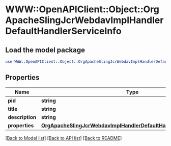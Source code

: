 # WWW::OpenAPIClient::Object::OrgApacheSlingJcrWebdavImplHandlerDefaultHandlerServiceInfo

## Load the model package
```perl
use WWW::OpenAPIClient::Object::OrgApacheSlingJcrWebdavImplHandlerDefaultHandlerServiceInfo;
```

## Properties
Name | Type | Description | Notes
------------ | ------------- | ------------- | -------------
**pid** | **string** |  | [optional] 
**title** | **string** |  | [optional] 
**description** | **string** |  | [optional] 
**properties** | [**OrgApacheSlingJcrWebdavImplHandlerDefaultHandlerServiceProperties**](OrgApacheSlingJcrWebdavImplHandlerDefaultHandlerServiceProperties.md) |  | [optional] 

[[Back to Model list]](../README.md#documentation-for-models) [[Back to API list]](../README.md#documentation-for-api-endpoints) [[Back to README]](../README.md)


